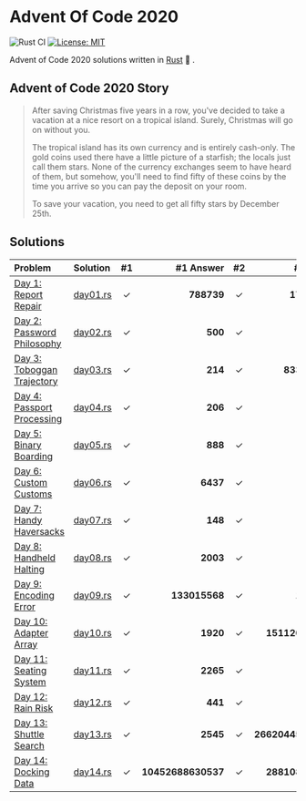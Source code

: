 # Advent Of Code 2020

![Rust CI](https://github.com/barsa2000/AOC2020/workflows/Rust%20CI/badge.svg) [![License: MIT](https://img.shields.io/badge/License-MIT-yellow.svg)](https://opensource.org/licenses/MIT)

Advent of Code 2020 solutions written in [Rust](https://www.rust-lang.org/) :crab: .

## Advent of Code 2020 Story

> After saving Christmas five years in a row, you've decided to take a vacation at a nice resort on a tropical island. Surely, Christmas will go on without you.
>
> The tropical island has its own currency and is entirely cash-only. The gold coins used there have a little picture of a starfish; the locals just call them stars. None of the currency exchanges seem to have heard of them, but somehow, you'll need to find fifty of these coins by the time you arrive so you can pay the deposit on your room.
>
> To save your vacation, you need to get all fifty stars by December 25th.

## Solutions

| Problem                                                             | Solution                 | #1  |          #1 Answer | #2  |           #2 Answer |
| :------------------------------------------------------------------ | :----------------------- | :-: | -----------------: | :-: | ------------------: |
| [Day 1: Report Repair](https://adventofcode.com/2020/day/1)         | [day01.rs](src/day01.rs) |  ✓  |         **788739** |  ✓  |       **178724430** |
| [Day 2: Password Philosophy](https://adventofcode.com/2020/day/2)   | [day02.rs](src/day02.rs) |  ✓  |            **500** |  ✓  |             **313** |
| [Day 3: Toboggan Trajectory](https://adventofcode.com/2020/day/3)   | [day03.rs](src/day03.rs) |  ✓  |            **214** |  ✓  |      **8336352024** |
| [Day 4: Passport Processing](https://adventofcode.com/2020/day/4)   | [day04.rs](src/day04.rs) |  ✓  |            **206** |  ✓  |             **123** |
| [Day 5: Binary Boarding](https://adventofcode.com/2020/day/5)       | [day05.rs](src/day05.rs) |  ✓  |            **888** |  ✓  |             **522** |
| [Day 6: Custom Customs](https://adventofcode.com/2020/day/6)        | [day06.rs](src/day06.rs) |  ✓  |           **6437** |  ✓  |            **3229** |
| [Day 7: Handy Haversacks](https://adventofcode.com/2020/day/7)      | [day07.rs](src/day07.rs) |  ✓  |            **148** |  ✓  |           **24867** |
| [Day 8: Handheld Halting](https://adventofcode.com/2020/day/8)      | [day08.rs](src/day08.rs) |  ✓  |           **2003** |  ✓  |            **1984** |
| [Day 9: Encoding Error](https://adventofcode.com/2020/day/9)        | [day09.rs](src/day09.rs) |  ✓  |      **133015568** |  ✓  |        **16107959** |
| [Day 10: Adapter Array](https://adventofcode.com/2020/day/10)       | [day10.rs](src/day10.rs) |  ✓  |           **1920** |  ✓  |   **1511207993344** |
| [Day 11: Seating System](https://adventofcode.com/2020/day/11)      | [day11.rs](src/day11.rs) |  ✓  |           **2265** |  ✓  |            **2045** |
| [Day 12: Rain Risk](https://adventofcode.com/2020/day/12)           | [day12.rs](src/day12.rs) |  ✓  |            **441** |  ✓  |           **40014** |
| [Day 13: Shuttle Search](https://adventofcode.com/2020/day/13)      | [day13.rs](src/day13.rs) |  ✓  |           **2545** |  ✓  | **266204454441577** |
| [Day 14: Docking Data](https://adventofcode.com/2020/day/14)        | [day14.rs](src/day14.rs) |  ✓  | **10452688630537** |  ✓  |   **2881082759597** |
